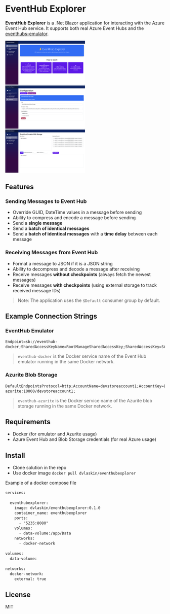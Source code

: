 # EventHub Explorer

**EventHub Explorer** is a .Net Blazor application for interacting with the Azure Event Hub service. It supports both real Azure Event Hubs and the [eventhubs-emulator](https://learn.microsoft.com/en-us/azure/event-hubs/overview-emulator).

<img src="./assets/Screenshot_01.png" alt="HomePage" width="50%"/>
<img src="./assets/Screenshot_02.png" alt="ConfigurationPage" width="50%"/>
<img src="./assets/Screenshot_03.png" alt="EventHubPage" width="50%"/>


## Features

### Sending Messages to Event Hub

* Override GUID, DateTime values in a message before sending
* Ability to compress and encode a message before sending
* Send a **single message**
* Send a **batch of identical messages**
* Send a **batch of identical messages** with a **time delay** between each message

### Receiving Messages from Event Hub

* Format a message to JSON if it is a JSON string
* Ability to decompress and decode a message after receiving
* Receive messages **without checkpoints** (always fetch the newest messages)
* Receive messages **with checkpoints** (using external storage to track received message IDs)

> Note: The application uses the `$Default` consumer group by default.

## Example Connection Strings

### EventHub Emulator

```
Endpoint=sb://eventhub-docker;SharedAccessKeyName=RootManageSharedAccessKey;SharedAccessKey=SAS_KEY_VALUE;UseDevelopmentEmulator=true;
```

> `eventhub-docker` is the Docker service name of the Event Hub emulator running in the same Docker network.

### Azurite Blob Storage

```
DefaultEndpointsProtocol=http;AccountName=devstoreaccount1;AccountKey=Eby8vdM02xNOcqFlqUwJPLlmEtlCDXJ1OUzFT50uSRZ6IFsuFq2UVErCz4I6tq/K1SZFPTOtr/KBHBeksoGMGw==;BlobEndpoint=http://eventhub-azurite:10000/devstoreaccount1;
```

> `eventhub-azurite` is the Docker service name of the Azurite blob storage running in the same Docker network.

## Requirements

* Docker (for emulator and Azurite usage)
* Azure Event Hub and Blob Storage credentials (for real Azure usage)

## Install

* Clone solution in the repo
* Use docker image ```docker pull dvlaskin/eventhubexplorer```

Example of a docker compose file
```
services:

  eventhubexplorer:
    image: dvlaskin/eventhubexplorer:0.1.0
    container_name: eventhubexplorer
    ports:
      - "5235:8080"
    volumes:
      - data-volume:/app/Data
    networks:
      - docker-network
        
volumes:
  data-volume:
    
networks:
  docker-network:
    external: true

```

## License

MIT
